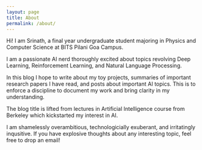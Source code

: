 ```yaml
---
layout: page
title: About
permalink: /about/
---
```


Hi! I am Srinath, a final year undergraduate student majoring in Physics and Computer Science at BITS Pilani Goa Campus.

I am a passionate AI nerd thoroughly excited about topics revolving Deep Learning, Reinforcement Learning, and Natural Language Processing.

In this blog I hope to write about my toy projects, summaries of important research papers I have read, and posts about important AI topics. This is to enforce a discipline to document my work and bring clarity in my understanding.

The blog title is lifted from lectures in Artificial Intelligence course from Berkeley which kickstarted my interest in AI.

I am shamelessly overambitious, technologicially exuberant, and irritatingly inqusitive. If you have explosive thoughts about any interesting topic, feel free to drop an email! 